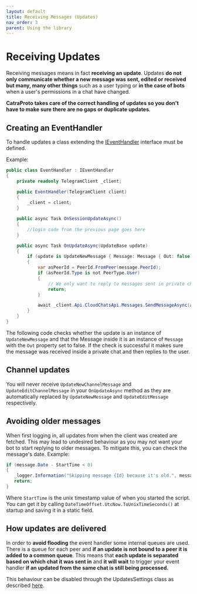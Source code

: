 ```yaml
---
layout: default
title: Receiving Messages (Updates)
nav_order: 3
parent: Using the library
---
```

# Receiving Updates
Receiving messages means in fact **receiving an update**. Updates **do not only communicate whether a new message was sent, edited or received but many, many other things** such as a user typing or **in the case of bots** when a user's permissions in a chat have changed.

**CatraProto takes care of the correct handling of updates so you don't have to make sure there are no gaps or duplicate updates**.

## Creating an EventHandler
To handle updates a class extending the [IEventHandler](https://github.com/CatraProto/Client/blob/master/src/CatraProto.Client/Updates/Interfaces/IEventHandler.cs) interface must be defined.

Example:
```cs
public class EventHandler : IEventHandler
{
    private readonly TelegramClient _client;

    public EventHandler(TelegramClient client)
    {
        _client = client;
    }

    public async Task OnSessionUpdateAsync()
    {
        //login code from the previous page goes here
    }

    public async Task OnUpdateAsync(UpdateBase update)
    {
        if (update is UpdateNewMessage { Message: Message { Out: false } message })
        {
            var asPeerId = PeerId.FromPeer(message.PeerId);
            if (asPeerId.Type is not PeerType.User)
            {
                // We only want to reply to messages sent in private chat.
                return;
            }

            await _client.Api.CloudChatsApi.Messages.SendMessageAsync(asPeerId, "Hello user. Thank you for contacting me and trying CatraProto!");
        }
    }
}
```

The following code checks whether the update is an instance of `UpdateNewMessage` and that the Message inside it is an instance of `Message` with the `Out` property set to false. If the check is successful it makes sure the message was received inside a private chat and then replies to the user.
## Channel updates
You will never receive `UpdateNewChannelMessage` and `UpdateEditChannelMessage`  in your `OnUpdateAsync` method as they are automatically replaced by `UpdateNewMessage` and `UpdateEditMessage` respectively. 

## Avoiding older messages
When first logging in, all updates from when the client was created are fetched. This may lead to undesired behaviour as you may not want your bot to start replying to older messages. To mitigate this, you can check the message's date.
Example:
```cs
if (message.Date - StartTime < 0)
{
   _logger.Information("Skipping message {Id} because it's old.", message.Id);
   return;
}
```
Where `StartTime` is the unix timestamp value of when you started the script. You can get it by calling `DateTimeOffset.UtcNow.ToUnixTimeSeconds()` at startup and saving it in a static field.

## How updates are delivered
In order to **avoid flooding** the event handler some internal queues are used. There is a queue for each peer and **if an update is not bound to a peer it is added to a common queue**. This means that **each update is separated based on which chat it was sent in** and **it will wait** to trigger your event handler **if an updated from the same chat is still being processed.**

This behaviour can be disabled through the UpdatesSettings class as described [here](/library_configuration.md).
